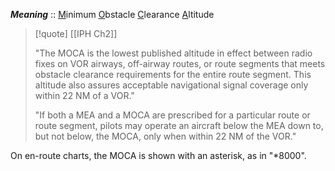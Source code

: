 **_Meaning_** :: <u>M</u>inimum <u>O</u>bstacle <u>C</u>learance <u>A</u>ltitude

> [!quote] [[IPH Ch2]]
> 
> "The MOCA is the lowest published altitude in effect between radio fixes on VOR airways, off-airway routes, or route segments that meets obstacle clearance requirements for the entire route segment. This altitude also assures acceptable navigational signal coverage only within 22 NM of a VOR."
>
> "If both a MEA and a MOCA are prescribed for a particular route or route segment, pilots may operate an aircraft below the MEA down to, but not below, the MOCA, only when within 22 NM of the VOR."

On en-route charts, the MOCA is shown with an asterisk, as in "*8000".
